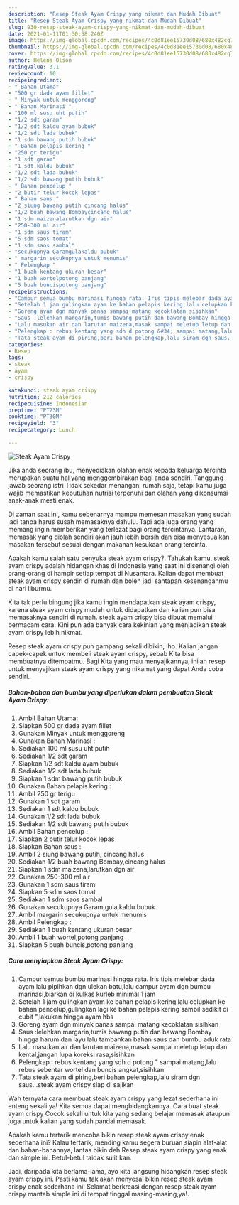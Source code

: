 ```yaml
---
description: "Resep Steak Ayam Crispy yang nikmat dan Mudah Dibuat"
title: "Resep Steak Ayam Crispy yang nikmat dan Mudah Dibuat"
slug: 930-resep-steak-ayam-crispy-yang-nikmat-dan-mudah-dibuat
date: 2021-01-11T01:30:58.240Z
image: https://img-global.cpcdn.com/recipes/4c0d81ee15730d08/680x482cq70/steak-ayam-crispy-foto-resep-utama.jpg
thumbnail: https://img-global.cpcdn.com/recipes/4c0d81ee15730d08/680x482cq70/steak-ayam-crispy-foto-resep-utama.jpg
cover: https://img-global.cpcdn.com/recipes/4c0d81ee15730d08/680x482cq70/steak-ayam-crispy-foto-resep-utama.jpg
author: Helena Olson
ratingvalue: 3.1
reviewcount: 10
recipeingredient:
- " Bahan Utama"
- "500 gr dada ayam fillet"
- " Minyak untuk menggoreng"
- " Bahan Marinasi "
- "100 ml susu uht putih"
- "1/2 sdt garam"
- "1/2 sdt kaldu ayam bubuk"
- "1/2 sdt lada bubuk"
- "1 sdm bawang putih bubuk"
- " Bahan pelapis kering "
- "250 gr terigu"
- "1 sdt garam"
- "1 sdt kaldu bubuk"
- "1/2 sdt lada bubuk"
- "1/2 sdt bawang putih bubuk"
- " Bahan pencelup "
- "2 butir telur kocok lepas"
- " Bahan saus "
- "2 siung bawang putih cincang halus"
- "1/2 buah bawang Bombaycincang halus"
- "1 sdm maizenalarutkan dgn air"
- "250-300 ml air"
- "1 sdm saus tiram"
- "5 sdm saos tomat"
- "1 sdm saos sambal"
- "secukupnya Garamgulakaldu bubuk"
- " margarin secukupnya untuk menumis"
- " Pelengkap "
- "1 buah kentang ukuran besar"
- "1 buah wortelpotong panjang"
- "5 buah buncispotong panjang"
recipeinstructions:
- "Campur semua bumbu marinasi hingga rata. Iris tipis melebar dada ayam lalu pipihkan dgn ulekan batu,lalu campur ayam dgn bumbu marinasi,biarkan di kulkas kurleb minimal 1 jam"
- "Setelah 1 jam gulingkan ayam ke bahan pelapis kering,lalu celupkan ke bahan pencelup,gulingkan lagi ke bahan pelapis kering sambil sedikit di cubit &#34;,lakukan hingga ayam hbs"
- "Goreng ayam dgn minyak panas sampai matang kecoklatan sisihkan"
- "Saus :lelehkan margarin,tumis bawang putih dan bawang Bombay hingga harum dan layu lalu tambahkan bahan saus dan bumbu aduk rata"
- "Lalu masukan air dan larutan maizena,masak sampai meletup letup dan kental,jangan lupa koreksi rasa,sisihkan"
- "Pelengkap : rebus kentang yang sdh d potong &#34; sampai matang,lalu rebus sebentar wortel dan buncis angkat,sisihkan"
- "Tata steak ayam di piring,beri bahan pelengkap,lalu siram dgn saus...steak ayam crispy siap di sajikan"
categories:
- Resep
tags:
- steak
- ayam
- crispy

katakunci: steak ayam crispy 
nutrition: 212 calories
recipecuisine: Indonesian
preptime: "PT23M"
cooktime: "PT30M"
recipeyield: "3"
recipecategory: Lunch

---
```



![Steak Ayam Crispy](https://img-global.cpcdn.com/recipes/4c0d81ee15730d08/680x482cq70/steak-ayam-crispy-foto-resep-utama.jpg)

Jika anda seorang ibu, menyediakan olahan enak kepada keluarga tercinta merupakan suatu hal yang menggembirakan bagi anda sendiri. Tanggung jawab seorang istri Tidak sekedar menangani rumah saja, tetapi kamu juga wajib memastikan kebutuhan nutrisi terpenuhi dan olahan yang dikonsumsi anak-anak mesti enak.

Di zaman  saat ini, kamu sebenarnya mampu memesan masakan yang sudah jadi tanpa harus susah memasaknya dahulu. Tapi ada juga orang yang memang ingin memberikan yang terlezat bagi orang tercintanya. Lantaran, memasak yang diolah sendiri akan jauh lebih bersih dan bisa menyesuaikan masakan tersebut sesuai dengan makanan kesukaan orang tercinta. 



Apakah kamu salah satu penyuka steak ayam crispy?. Tahukah kamu, steak ayam crispy adalah hidangan khas di Indonesia yang saat ini disenangi oleh orang-orang di hampir setiap tempat di Nusantara. Kalian dapat membuat steak ayam crispy sendiri di rumah dan boleh jadi santapan kesenanganmu di hari liburmu.

Kita tak perlu bingung jika kamu ingin mendapatkan steak ayam crispy, karena steak ayam crispy mudah untuk didapatkan dan kalian pun bisa memasaknya sendiri di rumah. steak ayam crispy bisa dibuat memalui bermacam cara. Kini pun ada banyak cara kekinian yang menjadikan steak ayam crispy lebih nikmat.

Resep steak ayam crispy pun gampang sekali dibikin, lho. Kalian jangan capek-capek untuk membeli steak ayam crispy, sebab Kita bisa membuatnya ditempatmu. Bagi Kita yang mau menyajikannya, inilah resep untuk menyajikan steak ayam crispy yang nikamat yang dapat Anda coba sendiri.

<!--inarticleads1-->

##### Bahan-bahan dan bumbu yang diperlukan dalam pembuatan Steak Ayam Crispy:

1. Ambil  Bahan Utama:
1. Siapkan 500 gr dada ayam fillet
1. Gunakan  Minyak untuk menggoreng
1. Gunakan  Bahan Marinasi :
1. Sediakan 100 ml susu uht putih
1. Sediakan 1/2 sdt garam
1. Siapkan 1/2 sdt kaldu ayam bubuk
1. Sediakan 1/2 sdt lada bubuk
1. Siapkan 1 sdm bawang putih bubuk
1. Gunakan  Bahan pelapis kering :
1. Ambil 250 gr terigu
1. Gunakan 1 sdt garam
1. Sediakan 1 sdt kaldu bubuk
1. Gunakan 1/2 sdt lada bubuk
1. Sediakan 1/2 sdt bawang putih bubuk
1. Ambil  Bahan pencelup :
1. Siapkan 2 butir telur kocok lepas
1. Siapkan  Bahan saus :
1. Ambil 2 siung bawang putih, cincang halus
1. Sediakan 1/2 buah bawang Bombay,cincang halus
1. Siapkan 1 sdm maizena,larutkan dgn air
1. Gunakan 250-300 ml air
1. Gunakan 1 sdm saus tiram
1. Siapkan 5 sdm saos tomat
1. Sediakan 1 sdm saos sambal
1. Gunakan secukupnya Garam,gula,kaldu bubuk
1. Ambil  margarin secukupnya untuk menumis
1. Ambil  Pelengkap :
1. Sediakan 1 buah kentang ukuran besar
1. Ambil 1 buah wortel,potong panjang
1. Siapkan 5 buah buncis,potong panjang




<!--inarticleads2-->

##### Cara menyiapkan Steak Ayam Crispy:

1. Campur semua bumbu marinasi hingga rata. Iris tipis melebar dada ayam lalu pipihkan dgn ulekan batu,lalu campur ayam dgn bumbu marinasi,biarkan di kulkas kurleb minimal 1 jam
1. Setelah 1 jam gulingkan ayam ke bahan pelapis kering,lalu celupkan ke bahan pencelup,gulingkan lagi ke bahan pelapis kering sambil sedikit di cubit &#34;,lakukan hingga ayam hbs
1. Goreng ayam dgn minyak panas sampai matang kecoklatan sisihkan
1. Saus :lelehkan margarin,tumis bawang putih dan bawang Bombay hingga harum dan layu lalu tambahkan bahan saus dan bumbu aduk rata
1. Lalu masukan air dan larutan maizena,masak sampai meletup letup dan kental,jangan lupa koreksi rasa,sisihkan
1. Pelengkap : rebus kentang yang sdh d potong &#34; sampai matang,lalu rebus sebentar wortel dan buncis angkat,sisihkan
1. Tata steak ayam di piring,beri bahan pelengkap,lalu siram dgn saus...steak ayam crispy siap di sajikan




Wah ternyata cara membuat steak ayam crispy yang lezat sederhana ini enteng sekali ya! Kita semua dapat menghidangkannya. Cara buat steak ayam crispy Cocok sekali untuk kita yang sedang belajar memasak ataupun juga untuk kalian yang sudah pandai memasak.

Apakah kamu tertarik mencoba bikin resep steak ayam crispy enak sederhana ini? Kalau tertarik, mending kamu segera buruan siapin alat-alat dan bahan-bahannya, lantas bikin deh Resep steak ayam crispy yang enak dan simple ini. Betul-betul taidak sulit kan. 

Jadi, daripada kita berlama-lama, ayo kita langsung hidangkan resep steak ayam crispy ini. Pasti kamu tak akan menyesal bikin resep steak ayam crispy enak sederhana ini! Selamat berkreasi dengan resep steak ayam crispy mantab simple ini di tempat tinggal masing-masing,ya!.

